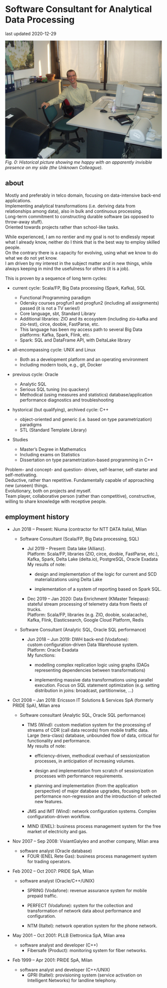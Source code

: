 # Software Consultant for Analytical Data Processing

last updated 2020-12-29

![picture](./giorgio.jpeg "giorgio")
*Fig. 0: Historical picture showing me happy with an apparently invisible presence on my side (the Unknown Colleague).*

## about

Mostly and preferably in telco domain, focusing on data-intensive back-end applications. \
Implementing analytical transformations (i.e. deriving data from relationships among data), also in bulk and continuous processing. \
Long-term commitment to constructing durable software (as opposed to throw-away stuff). \
Oriented towards projects rather than school-like tasks.

While experienced, I am no rentier and my goal is not to endlessly repeat what I already know, neither do I think that is the best way to employ skilled people. \
On the contrary there is a capacity for evolving, using what we know to do what we do not yet know. \
I am driven by my interest in the subject matter and in new things, while always keeping in mind the usefulness for others (it is a job).

This is proven by a sequence of long term cycles:

* current cycle: Scala/FP, Big Data processing (Spark, Kafka), SQL
    + Functional Programming paradigm
    + Odersky courses progfun1 and progfun2 (including all assignments) passed (it is not a TV series!)
    + Core language, sbt, Standard Library
    + Additional libraries: ZIO and its ecosystem (including zio-kafka and zio-test), circe, doobie, FastParse, etc.
    + This language has been my access path to several Big Data platforms: Kafka, Spark, Flink, etc.
    + Spark: SQL and DataFrame API, with DeltaLake library

* all-encompassing cycle: UNIX and Linux
    + Both as a development platform and an operating environment
    + Including modern tools, e.g., git, Docker

* previous cycle: Oracle
    + Analytic SQL
    + Serious SQL tuning (no quackery)
    + Methodical (using measures and statistics) database/application performance diagnostics and troubleshooting

* hystorical (but qualifying), archived cycle: C++
    + object-oriented and generic (i.e. based on type parametrization) paradigms
    + STL (Standard Template Library)

* Studies
    + Master’s Degree in Mathematics
    + Including exams on Statistics
    + Dissertation on type parametrization-based programming in C++

Problem- and concept- and question- driven, self-learner, self-starter and self-motivating. \
Deductive, rather than repetitive. Fundamentally capable of approaching new (unseen) things. \
Evolutionary, both on projects and myself. \
Team player, collaborative person (rather than competitive), constructive, willing to share knowledge with receptive people.

## employment history

* Jun 2018 – Present: Niuma (contractor for NTT DATA Italia), Milan
    + Software Consultant (Scala/FP, Big Data processing, SQL)
        - Jul 2019 – Present: Data lake (Allianz). \
        Platform: Scala/FP, libraries (ZIO, circe, doobie, FastParse, etc.), Kafka, Spark, Delta Lake (delta.io), PostgreSQL, Oracle Exadata \
        My results of note:
            * design and implementation of the logic for current and SCD materializations using Delta Lake

            * implementation of a system of reporting based on Spark SQL.

        - Dec 2019 – Jan 2020: Data Enrichment (KMaster Telepass): \
        stateful stream processing of telemetry data from fleets of trucks. \
        Platform: Scala/FP, libraries (e.g. ZIO, doobie, scalacache), Kafka, Flink, Elasticsearch, Google Cloud Platform, Redis

    + Software Consultant (Analytic SQL, Oracle SQL performance)
        - Jun 2018 – Jun 2019: DWH back-end (Vodafone): \
        custom configuration-driven Data Warehouse system. \
        Platform: Oracle Exadata \
        My functions:
            * modelling complex replication logic using graphs (DAGs representing dependencies between transformations)

            * implementing massive data transformations using parallel execution. Focus on SQL statement optimization (e.g. setting distribution in joins: broadcast, partitionwise, ...)

* Oct 2008 – Jan 2018: Ericsson IT Solutions & Services SpA (formerly PRIDE SpA), Milan area
    + Software consultant (Analytic SQL, Oracle SQL performance)
        - TMS (Wind): custom mediation system for the processing of streams of CDR (call data records) from mobile traffic data. \
        Large (tera-class) database, unbounded flow of data, critical for functionality and performance. \
        My results of note:
            * efficiency-driven, methodical overhaul of sessionization processes, in anticipation of increasing volumes.

            * design and implementation from scratch of sessionization processes with performance requirements.

            * planning and implementation (from the application perspective) of major database upgrades, focusing both on performance non-regression and the introduction of selected new features.

        - JMS and IMT (Wind): network configuration systems. Complex configuration-driven workflow.

        - MIND (ENEL): business process management system for the free market of electricity and gas.

* Nov 2007 – Sep 2008: VisiantGalyleo and another company, Milan area
    + software analyst (Oracle database)
        - FOUR (ENEL Rete Gas): business process management system for trading operators.

* Feb 2002 – Oct 2007: PRIDE SpA, Milan
    + software analyst (Oracle/C++/UNIX)
        - SPRING (Vodafone): revenue assurance system for mobile prepaid traffic.

        - PERFECT (Vodafone): system for the collection and transformation of network data about performance and configuration.

        - NTM (Italtel): network operation system for the phone network.

* May 2001 – Oct 2001: PLLB Elettronica SpA, Milan area
    + software analyst and developer (C++)
        - Fibersafe (Product): monitoring system for fiber networks.

* Feb 1999 – Apr 2001: PRIDE SpA, Milan
    + software analyst and developer (C++/UNIX)
        - GPRI (Italtel): provisioning system (service activation on Intelligent Networks) for landline telephony.

